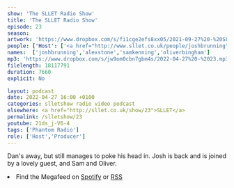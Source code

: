 ```yaml
---
show: 'The SLLET Radio Show'
title: 'The SLLET Radio Show'
episode: 23
season: 
artwork: 'https://www.dropbox.com/s/fi1cge2efs8xx05/2021-09-27%20-%20SLLET%20radio%20square.png?raw=1'
people: ['Host': ['<a href="http://www.sllet.co.uk/people/joshbrunning">Josh Brunning</a>'], 'Guests':['<a href="http://www.sllet.co.uk/people/alexstone">Alex Stone</a>','<a href="http://www.sllet.co.uk/people/samkenning">Sam Kenning</a>','<a href="http://www.sllet.co.uk/people/oliverbingham">Oliver Bingham</a>','<a href="http://www.sllet.co.uk/people/danjellicoe">Dan Jellicoe</a>']]
names:  ['joshbrunning','alexstone','samkenning','oliverbingham']
mp3: 'https://www.dropbox.com/s/jw9om0cbn7gbm4s/2022-04-27%20-%2023.mp3?raw=1'
filelength: 18117791
duration: 7660 
explicit: No

layout: podcast
date: 2022-04-27 16:00 +0100
categories: slletshow radio video podcast
elsewhere: <a href="http://sllet.co.uk/show/23">SLLET</a>
permalink: /slletshow/23
youtube: 21ds_j-V6-4
tags: ['Phantom Radio']
role: ['Host','Producer']
---
```


Dan's away, but still manages to poke his head in. Josh is back and is joined by a lovely guest, and Sam and Oliver. 

<li>Find the Megafeed on <a href="https://open.spotify.com/show/1WGc6YCF3UfAL7E62gHLAS?si=eff5901deb8d498e">Spotify</a> or <a href="https://anchor.fm/s/849e58ac/podcast/rss">RSS</a></li>
